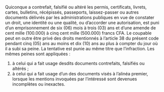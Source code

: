 Quiconque a contrefait, falsifié ou altéré les permis, certificats, livrets, cartes, bulletins, récépissés, passeports, laissez-passer ou autres documents délivrés par les administrations publiques en vue de constater un droit, une identité ou une qualité, ou d’accorder une autorisation, est puni d’un emprisonnement de six (06) mois à trois (03) ans et d’une amende de cent mille (100.000) à cinq cent mille (500.000) francs CFA.
Le coupable peut en outre être privé des droits mentionnés à l’article 38 du présent code pendant cinq (05) ans au moins et dix (10) ans au plus à compter du jour où il a subi sa peine.
La tentative est punie au même titre que l’infraction.
Les mêmes peines sont appliquées :
1. à celui qui a fait usage desdits documents contrefaits, falsifiés ou altérés ;
2. à celui qui a fait usage d’un des documents visés à l’alinéa premier, lorsque les mentions invoquées par l’intéressé sont devenues incomplètes ou inexactes.